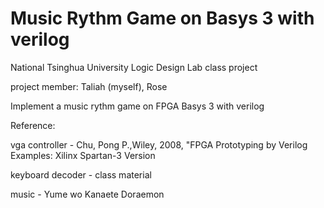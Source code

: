 # Music Rythm Game on Basys 3 with verilog

National Tsinghua University Logic Design Lab class project

project member: Taliah (myself), Rose

Implement a music rythm game on FPGA Basys 3 with verilog

Reference:

vga controller -  Chu, Pong P.,Wiley, 2008, "FPGA Prototyping by Verilog Examples: Xilinx Spartan-3 Version

keyboard decoder - class material

music - Yume wo Kanaete Doraemon
